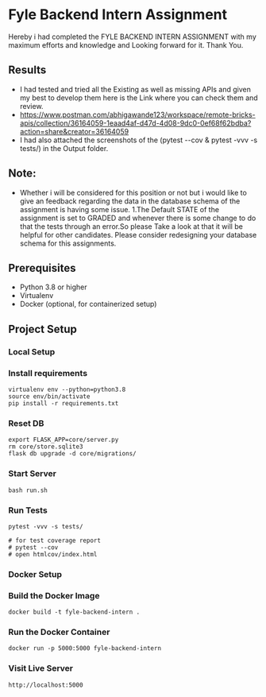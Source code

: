 # Fyle Backend Intern Assignment

Hereby i had completed the FYLE BACKEND INTERN ASSIGNMENT with my maximum efforts and knowledge and Looking forward for it.
Thank You.

## Results
- I had tested and tried all the Existing as well as missing APIs and given my best to develop them here is the Link where you can check them and review.
- https://www.postman.com/abhigawande123/workspace/remote-bricks-apis/collection/36164059-1eaad4af-d47d-4d08-9dc0-0ef68f62bdba?action=share&creator=36164059 
- I had also attached the screenshots of the (pytest --cov & pytest -vvv -s tests/) in the Output folder.

## Note:
- Whether i will be considered for this position or not but i would like to give an feedback regarding the data in the database schema of the assignment is having some issue.
    1.The Default STATE of the assignment is set to GRADED and whenever there is some change to do that the tests through an error.So please Take a look at that it will be helpful for other candidates.
    Please consider redesigning your database schema for this assignments.

## Prerequisites

- Python 3.8 or higher
- Virtualenv
- Docker (optional, for containerized setup)

## Project Setup

### Local Setup

### Install requirements

```
virtualenv env --python=python3.8
source env/bin/activate
pip install -r requirements.txt
```
### Reset DB

```
export FLASK_APP=core/server.py
rm core/store.sqlite3
flask db upgrade -d core/migrations/
```
### Start Server

```
bash run.sh
```
### Run Tests

```
pytest -vvv -s tests/

# for test coverage report
# pytest --cov
# open htmlcov/index.html
```

### Docker Setup

### Build the Docker Image

```
docker build -t fyle-backend-intern .
```
### Run the Docker Container

```
docker run -p 5000:5000 fyle-backend-intern
```
### Visit Live Server

```
http://localhost:5000
```



